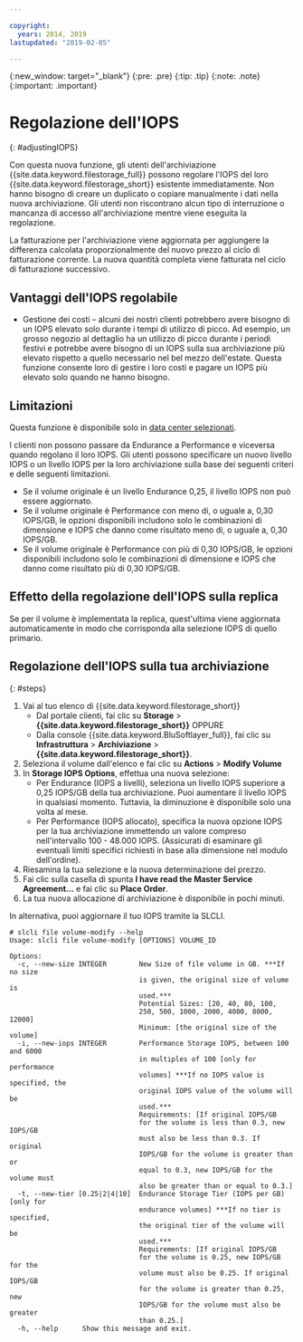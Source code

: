 ```yaml
---

copyright:
  years: 2014, 2019
lastupdated: "2019-02-05"

---
```

{:new_window: target="_blank"}
{:pre: .pre}
{:tip: .tip}
{:note: .note}
{:important: .important}

# Regolazione dell'IOPS
{: #adjustingIOPS}

Con questa nuova funzione, gli utenti dell'archiviazione {{site.data.keyword.filestorage_full}} possono regolare l'IOPS del loro {{site.data.keyword.filestorage_short}} esistente immediatamente. Non hanno bisogno di creare un duplicato o copiare manualmente i dati nella nuova archiviazione. Gli utenti non riscontrano alcun tipo di interruzione o mancanza di accesso all'archiviazione mentre viene eseguita la regolazione.

La fatturazione per l'archiviazione viene aggiornata per aggiungere la differenza calcolata proporzionalmente del nuovo prezzo al ciclo di fatturazione corrente. La nuova quantità completa viene fatturata nel ciclo di fatturazione successivo.


## Vantaggi dell'IOPS regolabile

- Gestione dei costi – alcuni dei nostri clienti potrebbero avere bisogno di un IOPS elevato solo durante i tempi di utilizzo di picco. Ad esempio, un grosso negozio al dettaglio ha un utilizzo di picco durante i periodi festivi e potrebbe avere bisogno di un IOPS sulla sua archiviazione più elevato rispetto a quello necessario nel bel mezzo dell'estate. Questa funzione consente loro di gestire i loro costi e pagare un IOPS più elevato solo quando ne hanno bisogno.

## Limitazioni

Questa funzione è disponibile solo in [data center selezionati](/docs/infrastructure/BlockStorage?topic=BlockStorage-news).

I clienti non possono passare da Endurance a Performance e viceversa quando regolano il loro IOPS. Gli utenti possono specificare un nuovo livello IOPS o un livello IOPS per la loro archiviazione sulla base dei seguenti criteri e delle seguenti limitazioni.

- Se il volume originale è un livello Endurance 0,25, il livello IOPS non può essere aggiornato.
- Se il volume originale è Performance con meno di, o uguale a, 0,30 IOPS/GB, le opzioni disponibili includono solo le combinazioni di dimensione e IOPS che danno come risultato meno di, o uguale a, 0,30 IOPS/GB.
- Se il volume originale è Performance con più di 0,30 IOPS/GB, le opzioni disponibili includono solo le combinazioni di dimensione e IOPS che danno come risultato più di 0,30 IOPS/GB.

## Effetto della regolazione dell'IOPS sulla replica

Se per il volume è implementata la replica, quest'ultima viene aggiornata automaticamente in modo che corrisponda alla selezione IOPS di quello primario.

## Regolazione dell'IOPS sulla tua archiviazione
{: #steps}

1. Vai al tuo elenco di {{site.data.keyword.filestorage_short}}
    - Dal portale clienti, fai clic su **Storage** > **{{site.data.keyword.filestorage_short}}** OPPURE
    - Dalla console {{site.data.keyword.BluSoftlayer_full}}, fai clic su **Infrastruttura** > **Archiviazione** > **{{site.data.keyword.filestorage_short}}**.
2. Seleziona il volume dall'elenco e fai clic su **Actions** > **Modify Volume**
3. In **Storage IOPS Options**, effettua una nuova selezione:
    - Per Endurance (IOPS a livelli), seleziona un livello IOPS superiore a 0,25 IOPS/GB della tua archiviazione. Puoi aumentare il livello IOPS in qualsiasi momento. Tuttavia, la diminuzione è disponibile solo una volta al mese.
    - Per Performance (IOPS allocato), specifica la nuova opzione IOPS per la tua archiviazione immettendo un valore compreso nell'intervallo 100 - 48.000 IOPS. (Assicurati di esaminare gli eventuali limiti specifici richiesti in base alla dimensione nel modulo dell'ordine).
4. Riesamina la tua selezione e la nuova determinazione del prezzo.
5. Fai clic sulla casella di spunta **I have read the Master Service Agreement...** e fai clic su **Place Order**.
6. La tua nuova allocazione di archiviazione è disponibile in pochi minuti.

In alternativa, puoi aggiornare il tuo IOPS tramite la SLCLI.
```
# slcli file volume-modify --help
Usage: slcli file volume-modify [OPTIONS] VOLUME_ID

Options:
  -c, --new-size INTEGER        New Size of file volume in GB. ***If no size
                                is given, the original size of volume is
                                used.***
                                Potential Sizes: [20, 40, 80, 100,
                                250, 500, 1000, 2000, 4000, 8000, 12000]
                                Minimum: [the original size of the volume]
  -i, --new-iops INTEGER        Performance Storage IOPS, between 100 and 6000
                                in multiples of 100 [only for performance
                                volumes] ***If no IOPS value is specified, the
                                original IOPS value of the volume will be
                                used.***
                                Requirements: [If original IOPS/GB
                                for the volume is less than 0.3, new IOPS/GB
                                must also be less than 0.3. If original
                                IOPS/GB for the volume is greater than or
                                equal to 0.3, new IOPS/GB for the volume must
                                also be greater than or equal to 0.3.]
  -t, --new-tier [0.25|2|4|10]  Endurance Storage Tier (IOPS per GB) [only for
                                endurance volumes] ***If no tier is specified,
                                the original tier of the volume will be
                                used.***
                                Requirements: [If original IOPS/GB
                                for the volume is 0.25, new IOPS/GB for the
                                volume must also be 0.25. If original IOPS/GB
                                for the volume is greater than 0.25, new
                                IOPS/GB for the volume must also be greater
                                than 0.25.]
  -h, --help      Show this message and exit.
```
